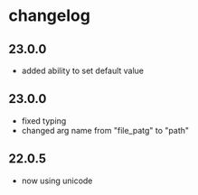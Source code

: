 # changelog

## 23.0.0

- added ability to set default value

## 23.0.0

- fixed typing
- changed arg name from "file_patg" to "path"

## 22.0.5

- now using unicode
